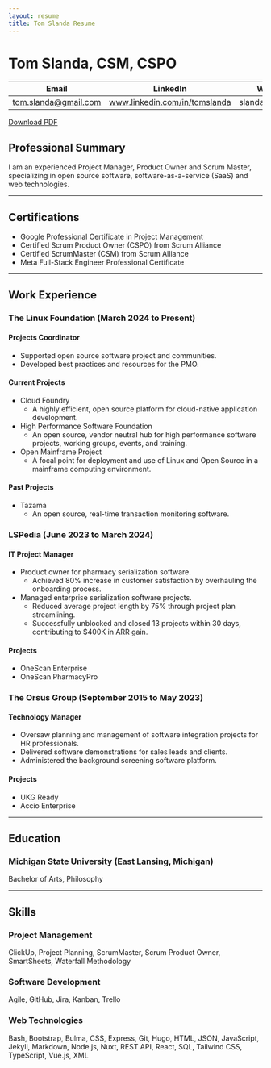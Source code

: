 ```yaml
---
layout: resume
title: Tom Slanda Resume
---
```

# Tom Slanda, CSM, CSPO

| Email | LinkedIn | Website |
| --- | --- | --- |
| tom.slanda@gmail.com | www.linkedin.com/in/tomslanda | slandath.github.io |

[Download PDF](./files/Tom%20Slanda%20Resume.pdf)

## Professional Summary

I am an experienced Project Manager, Product Owner and Scrum Master, specializing in open source software, software-as-a-service (SaaS) and web technologies.

---

## Certifications

* Google Professional Certificate in Project Management
* Certified Scrum Product Owner (CSPO) from Scrum Alliance
* Certified ScrumMaster (CSM) from Scrum Alliance
* Meta Full-Stack Engineer Professional Certificate

---

## Work Experience

### **The Linux Foundation** (March 2024 to Present)

#### Projects Coordinator

* Supported open source software project and communities.
* Developed best practices and resources for the PMO.

#### Current Projects

* Cloud Foundry
  * A highly efficient, open source platform for cloud-native application development.
* High Performance Software Foundation
  * An open source, vendor neutral hub for high performance software projects, working groups, events, and training.
* Open Mainframe Project
  * A focal point for deployment and use of Linux and Open Source in a mainframe computing environment.

#### Past Projects

* Tazama
  * An open source, real-time transaction monitoring software.

### **LSPedia** (June 2023 to March 2024)

#### IT Project Manager

* Product owner for pharmacy serialization software.
  * Achieved 80% increase in customer satisfaction by overhauling the onboarding process.
* Managed enterprise serialization software projects.
  * Reduced average project length by 75% through project plan streamlining.
  * Successfully unblocked and closed 13 projects within 30 days, contributing to $400K in ARR gain.

#### Projects
* OneScan Enterprise
* OneScan PharmacyPro

### **The Orsus Group** (September 2015 to May 2023)

#### Technology Manager

* Oversaw planning and management of software integration projects for HR professionals.
* Delivered software demonstrations for sales leads and clients.
* Administered the background screening software platform.

#### Projects

* UKG Ready
* Accio Enterprise

---

## Education

### **Michigan State University** (East Lansing, Michigan)

Bachelor of Arts, Philosophy

---

## Skills

### **Project Management**

ClickUp, Project Planning, ScrumMaster, Scrum Product Owner, SmartSheets, Waterfall Methodology

### **Software Development**

Agile, GitHub, Jira, Kanban, Trello

### **Web Technologies**

Bash, Bootstrap, Bulma, CSS, Express, Git, Hugo, HTML, JSON, JavaScript, Jekyll, Markdown, Node.js, Nuxt, REST API, React, SQL, Tailwind CSS, TypeScript, Vue.js, XML
